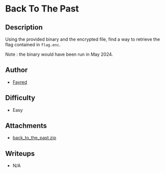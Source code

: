 # Back To The Past

## Description 

Using the provided binary and the encrypted file, find a way to retrieve the flag contained in `flag.enc`. 

Note : the binary would have been run in May 2024. 

## Author
- [Fayred](https://x.com/fayred_fr) 

## Difficulty
- Easy

## Attachments

- [back_to_the_past.zip](attachments/back_to_the_past.zip)

## Writeups

- N/A